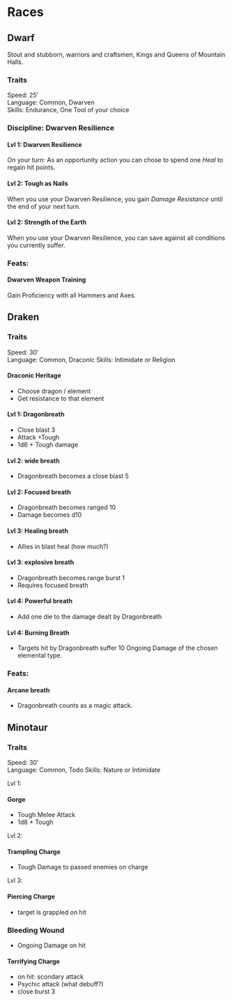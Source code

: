 # Races

## Dwarf

Stout and stubborn, warriors and craftsmen, Kings and Queens of Mountain Halls.

### Traits
Speed: 25'  
Language: Common, Dwarven  
Skills: Endurance, One Tool of your choice

### Discipline: Dwarven Resilience
#### Lvl 1: Dwarven Resilience
On your turn: As an opportunity action you can chose to spend one *Heal* to regain hit points.
#### Lvl 2: Tough as Nails
When you use your Dwarven Resilience, you gain *Damage Resistance* until the end of your next turn.
#### Lvl 2: Strength of the Earth
When you use your Dwarven Resilience, you can save against all conditions you currently suffer.

### Feats:
#### Dwarven Weapon Training
Gain Proficiency with all Hammers and Axes.

## Draken

### Traits
Speed: 30'  
Language: Common, Draconic
Skills: Intimidate or Religion

#### Draconic Heritage
* Choose dragon / element
* Get resistance to that element

#### Lvl 1: Dragonbreath
* Close blast 3
* Attack +Tough
* 1d6 + Tough <element> damage

#### Lvl 2: wide breath
* Dragonbreath becomes a close blast 5

#### Lvl 2: Focused breath
* Dragonbreath becomes ranged 10
* Damage becomes d10

#### Lvl 3: Healing breath
* Allies in blast heal (how much?)

#### Lvl 3: explosive breath
* Dragonbreath becomes range burst 1
* Requires focused breath

#### Lvl 4: Powerful breath
* Add one die to the damage dealt by Dragonbreath

#### Lvl 4: Burning Breath
* Targets hit by Dragonbreath suffer 10 Ongoing Damage of the chosen elemental type.

### Feats:
#### Arcane breath
* Dragonbreath counts as a magic attack.

## Minotaur

### Traits
Speed: 30'  
Language: Common, Todo
Skills: Nature or Intimidate

Lvl 1:
#### Gorge
* Tough Melee Attack
* 1d8 + Tough

Lvl 2:
#### Trampling Charge
* Tough Damage to passed enemies on charge

Lvl 3:
#### Piercing Charge
* target is grappled on hit

### Bleeding Wound
* Ongoing Damage on hit

#### Terrifying Charge
* on hit: scondary attack
* Psychic attack (what debuff?)
* close burst 3
